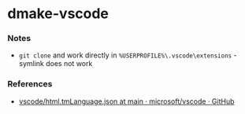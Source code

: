 dmake-vscode
============
### Notes
- `git clone` and work directly in `%USERPROFILE%\.vscode\extensions` - symlink does not work

### References
- [vscode/html.tmLanguage.json at main · microsoft/vscode · GitHub](https://github.com/Microsoft/vscode/blob/main/extensions/html/syntaxes/html.tmLanguage.json)
